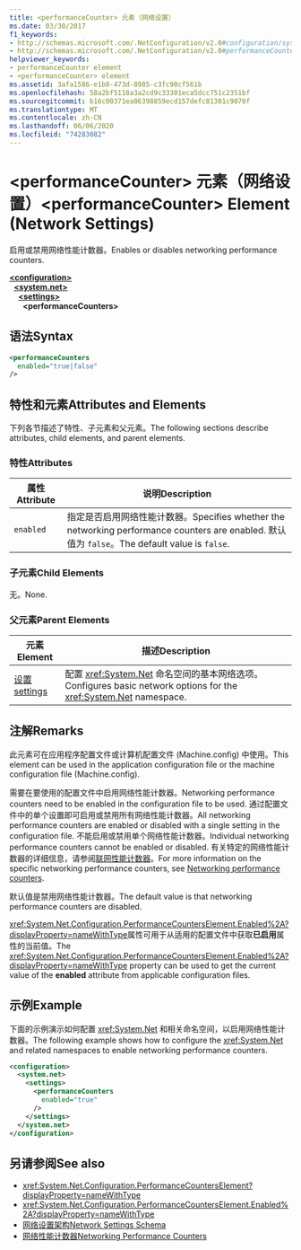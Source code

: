 ```yaml
---
title: <performanceCounter> 元素（网络设置）
ms.date: 03/30/2017
f1_keywords:
- http://schemas.microsoft.com/.NetConfiguration/v2.0#configuration/system.net/settings/performanceCounters
- http://schemas.microsoft.com/.NetConfiguration/v2.0#performanceCounters
helpviewer_keywords:
- performanceCounter element
- <performanceCounter> element
ms.assetid: 3afa1586-e1b8-473d-8985-c3fc90cf561b
ms.openlocfilehash: 58a2bf5118a3a2cd9c33301eca5dcc751c2351bf
ms.sourcegitcommit: b16c00371ea06398859ecd157defc81301c9070f
ms.translationtype: MT
ms.contentlocale: zh-CN
ms.lasthandoff: 06/06/2020
ms.locfileid: "74283082"
---
```

# <a name="performancecounter-element-network-settings"></a><span data-ttu-id="2781e-102">\<performanceCounter> 元素（网络设置）</span><span class="sxs-lookup"><span data-stu-id="2781e-102">\<performanceCounter> Element (Network Settings)</span></span>
<span data-ttu-id="2781e-103">启用或禁用网络性能计数器。</span><span class="sxs-lookup"><span data-stu-id="2781e-103">Enables or disables networking performance counters.</span></span>  

[**\<configuration>**](../configuration-element.md)\
&nbsp;&nbsp;[**\<system.net>**](system-net-element-network-settings.md)\
&nbsp;&nbsp;&nbsp;&nbsp;[**\<settings>**](settings-element-network-settings.md)\
&nbsp;&nbsp;&nbsp;&nbsp;&nbsp;&nbsp;**\<performanceCounters>**

## <a name="syntax"></a><span data-ttu-id="2781e-104">语法</span><span class="sxs-lookup"><span data-stu-id="2781e-104">Syntax</span></span>  
  
```xml  
<performanceCounters  
  enabled="true|false"  
/>  
```  
  
## <a name="attributes-and-elements"></a><span data-ttu-id="2781e-105">特性和元素</span><span class="sxs-lookup"><span data-stu-id="2781e-105">Attributes and Elements</span></span>  
 <span data-ttu-id="2781e-106">下列各节描述了特性、子元素和父元素。</span><span class="sxs-lookup"><span data-stu-id="2781e-106">The following sections describe attributes, child elements, and parent elements.</span></span>  
  
### <a name="attributes"></a><span data-ttu-id="2781e-107">特性</span><span class="sxs-lookup"><span data-stu-id="2781e-107">Attributes</span></span>  
  
|<span data-ttu-id="2781e-108">属性</span><span class="sxs-lookup"><span data-stu-id="2781e-108">Attribute</span></span>|<span data-ttu-id="2781e-109">说明</span><span class="sxs-lookup"><span data-stu-id="2781e-109">Description</span></span>|  
|---------------|-----------------|  
|`enabled`|<span data-ttu-id="2781e-110">指定是否启用网络性能计数器。</span><span class="sxs-lookup"><span data-stu-id="2781e-110">Specifies whether the networking performance counters are enabled.</span></span> <span data-ttu-id="2781e-111">默认值为 `false`。</span><span class="sxs-lookup"><span data-stu-id="2781e-111">The default value is `false`.</span></span>|  
  
### <a name="child-elements"></a><span data-ttu-id="2781e-112">子元素</span><span class="sxs-lookup"><span data-stu-id="2781e-112">Child Elements</span></span>  
 <span data-ttu-id="2781e-113">无。</span><span class="sxs-lookup"><span data-stu-id="2781e-113">None.</span></span>  
  
### <a name="parent-elements"></a><span data-ttu-id="2781e-114">父元素</span><span class="sxs-lookup"><span data-stu-id="2781e-114">Parent Elements</span></span>  
  
|<span data-ttu-id="2781e-115">元素</span><span class="sxs-lookup"><span data-stu-id="2781e-115">Element</span></span>|<span data-ttu-id="2781e-116">描述</span><span class="sxs-lookup"><span data-stu-id="2781e-116">Description</span></span>|  
|-------------|-----------------|  
|[<span data-ttu-id="2781e-117">设置</span><span class="sxs-lookup"><span data-stu-id="2781e-117">settings</span></span>](settings-element-network-settings.md)|<span data-ttu-id="2781e-118">配置 <xref:System.Net> 命名空间的基本网络选项。</span><span class="sxs-lookup"><span data-stu-id="2781e-118">Configures basic network options for the <xref:System.Net> namespace.</span></span>|  
  
## <a name="remarks"></a><span data-ttu-id="2781e-119">注解</span><span class="sxs-lookup"><span data-stu-id="2781e-119">Remarks</span></span>  
 <span data-ttu-id="2781e-120">此元素可在应用程序配置文件或计算机配置文件 (Machine.config) 中使用。</span><span class="sxs-lookup"><span data-stu-id="2781e-120">This element can be used in the application configuration file or the machine configuration file (Machine.config).</span></span>  
  
 <span data-ttu-id="2781e-121">需要在要使用的配置文件中启用网络性能计数器。</span><span class="sxs-lookup"><span data-stu-id="2781e-121">Networking performance counters need to be enabled in the configuration file to be used.</span></span> <span data-ttu-id="2781e-122">通过配置文件中的单个设置即可启用或禁用所有网络性能计数器。</span><span class="sxs-lookup"><span data-stu-id="2781e-122">All networking performance counters are enabled or disabled with a single setting in the configuration file.</span></span> <span data-ttu-id="2781e-123">不能启用或禁用单个网络性能计数器。</span><span class="sxs-lookup"><span data-stu-id="2781e-123">Individual networking performance counters cannot be enabled or disabled.</span></span> <span data-ttu-id="2781e-124">有关特定的网络性能计数器的详细信息，请参阅[联网性能计数器](../../../debug-trace-profile/performance-counters.md#networking-performance-counters)。</span><span class="sxs-lookup"><span data-stu-id="2781e-124">For more information on the specific networking performance counters, see [Networking performance counters](../../../debug-trace-profile/performance-counters.md#networking-performance-counters).</span></span>  
  
 <span data-ttu-id="2781e-125">默认值是禁用网络性能计数器。</span><span class="sxs-lookup"><span data-stu-id="2781e-125">The default value is that networking performance counters are disabled.</span></span>  
  
 <span data-ttu-id="2781e-126"><xref:System.Net.Configuration.PerformanceCountersElement.Enabled%2A?displayProperty=nameWithType>属性可用于从适用的配置文件中获取**已启用**属性的当前值。</span><span class="sxs-lookup"><span data-stu-id="2781e-126">The <xref:System.Net.Configuration.PerformanceCountersElement.Enabled%2A?displayProperty=nameWithType> property can be used to get the current value of the **enabled** attribute from applicable configuration files.</span></span>  
  
## <a name="example"></a><span data-ttu-id="2781e-127">示例</span><span class="sxs-lookup"><span data-stu-id="2781e-127">Example</span></span>  
 <span data-ttu-id="2781e-128">下面的示例演示如何配置 <xref:System.Net> 和相关命名空间，以启用网络性能计数器。</span><span class="sxs-lookup"><span data-stu-id="2781e-128">The following example shows how to configure the <xref:System.Net> and related namespaces to enable networking performance counters.</span></span>  
  
```xml  
<configuration>  
  <system.net>  
    <settings>  
      <performanceCounters  
        enabled="true"  
      />  
    </settings>  
  </system.net>  
</configuration>  
```  
  
## <a name="see-also"></a><span data-ttu-id="2781e-129">另请参阅</span><span class="sxs-lookup"><span data-stu-id="2781e-129">See also</span></span>

- <xref:System.Net.Configuration.PerformanceCountersElement?displayProperty=nameWithType>
- <xref:System.Net.Configuration.PerformanceCountersElement.Enabled%2A?displayProperty=nameWithType>
- [<span data-ttu-id="2781e-130">网络设置架构</span><span class="sxs-lookup"><span data-stu-id="2781e-130">Network Settings Schema</span></span>](index.md)
- [<span data-ttu-id="2781e-131">网络性能计数器</span><span class="sxs-lookup"><span data-stu-id="2781e-131">Networking Performance Counters</span></span>](../../../debug-trace-profile/performance-counters.md#networking-performance-counters)
